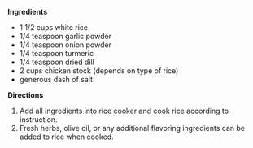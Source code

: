 
**Ingredients**
- 1 1/2 cups white rice
- 1/4 teaspoon garlic powder
- 1/4 teaspoon onion powder
- 1/4 teaspoon turmeric
- 1/4 teaspoon dried dill
- 2 cups chicken stock (depends on type of rice)
- generous dash of salt

**Directions**
1. Add all ingredients into rice cooker and cook rice according to instruction.
2. Fresh herbs, olive oil, or any additional flavoring ingredients can be added to rice when cooked.